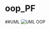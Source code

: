 # oop_PF
##UML
![UML OOP](https://user-images.githubusercontent.com/73660713/191109881-791e8723-0b6f-408d-a1b1-79b5376528b0.png)
